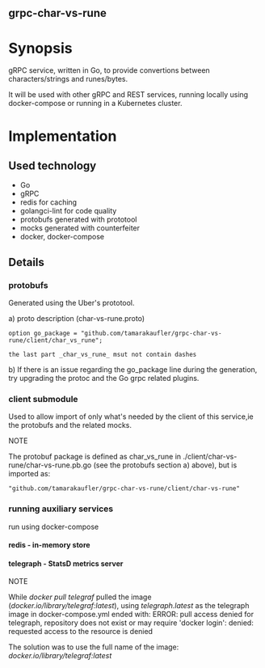 ## grpc-char-vs-rune

# Synopsis

gRPC service, written in Go, to provide convertions between characters/strings and runes/bytes.

It will be used with other gRPC and REST services, running locally using docker-compose
or running in a Kubernetes cluster.

# Implementation

## Used technology

- Go
- gRPC
- redis for caching
- golangci-lint for code quality
- protobufs generated with prototool
- mocks generated with counterfeiter
- docker, docker-compose

## Details

### protobufs

Generated using the Uber's prototool.

a) proto description (char-vs-rune.proto)

    option go_package = "github.com/tamarakaufler/grpc-char-vs-rune/client/char_vs_rune";

    the last part _char_vs_rune_ msut not contain dashes

b) If there is an issue regarding the go_package line during the generation, try upgrading the protoc and the Go grpc related plugins.

### client submodule

Used to allow import of only what's needed by the client of this service,ie the protobufs and the related mocks.

NOTE

The protobuf package is defined as char_vs_rune in ./client/char-vs-rune/char-vs-rune.pb.go (see the protobufs section a) above),
but is imported as:

    "github.com/tamarakaufler/grpc-char-vs-rune/client/char-vs-rune"

### running auxiliary services

run using docker-compose

#### redis - in-memory store

#### telegraph - StatsD metrics server

NOTE

While _docker pull telegraf_ pulled the image (_docker.io/library/telegraf:latest_), using _telegraph.latest_ as the telegraph image in docker-compose.yml ended with:
    ERROR: pull access denied for telegraph, repository does not exist or may require 'docker login': denied: requested access to the resource is denied

The solution was to use the full name of the image:
    _docker.io/library/telegraf:latest_